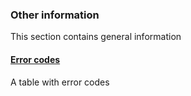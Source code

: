### Other information

This section contains general information

#### [Error codes](/signature/error-codes.md)

A table with error codes


